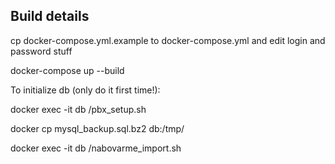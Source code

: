 ## Build details

cp docker-compose.yml.example to docker-compose.yml and edit login and password stuff

docker-compose up --build

To initialize db (only do it first time!):

docker exec -it db /pbx_setup.sh

docker cp mysql_backup.sql.bz2 db:/tmp/

docker exec -it db /nabovarme_import.sh
